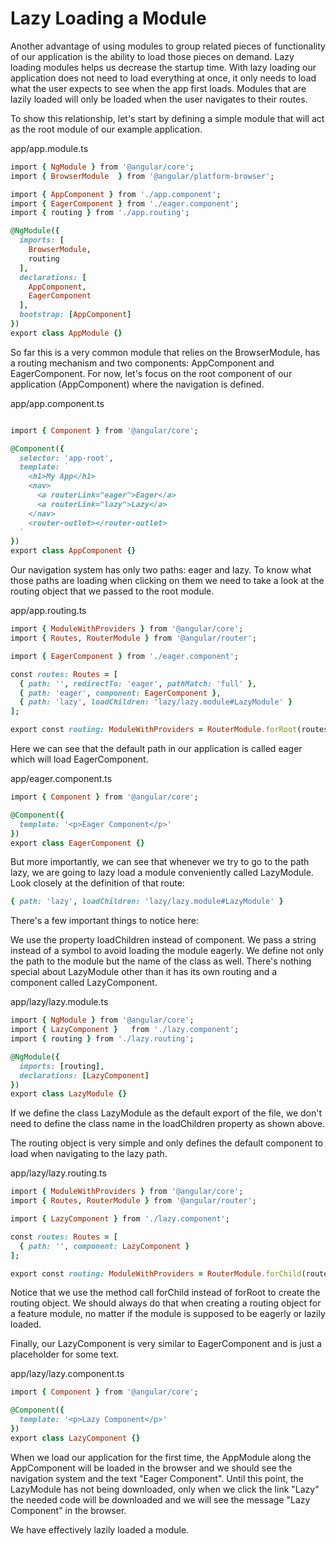 # Lazy Loading a Module

Another advantage of using modules to group related pieces of functionality of our application is the ability to load those pieces on demand. Lazy loading modules helps us decrease the startup time. With lazy loading our application does not need to load everything at once, it only needs to load what the user expects to see when the app first loads. Modules that are lazily loaded will only be loaded when the user navigates to their routes.

To show this relationship, let's start by defining a simple module that will act as the root module of our example application.

app/app.module.ts

```ruby
import { NgModule } from '@angular/core';
import { BrowserModule  } from '@angular/platform-browser';

import { AppComponent } from './app.component';
import { EagerComponent } from './eager.component';
import { routing } from './app.routing';

@NgModule({
  imports: [
    BrowserModule,
    routing
  ],
  declarations: [
    AppComponent,
    EagerComponent
  ],
  bootstrap: [AppComponent]
})
export class AppModule {}
```

So far this is a very common module that relies on the BrowserModule, has a routing mechanism and two components: AppComponent and EagerComponent. For now, let's focus on the root component of our application (AppComponent) where the navigation is defined.

app/app.component.ts

```ruby

import { Component } from '@angular/core';

@Component({
  selector: 'app-root',
  template: `
    <h1>My App</h1>
    <nav>
      <a routerLink="eager">Eager</a>
      <a routerLink="lazy">Lazy</a>
    </nav>
    <router-outlet></router-outlet>
  `
})
export class AppComponent {}
```

Our navigation system has only two paths: eager and lazy. To know what those paths are loading when clicking on them we need to take a look at the routing object that we passed to the root module.

app/app.routing.ts

```ruby
import { ModuleWithProviders } from '@angular/core';
import { Routes, RouterModule } from '@angular/router';

import { EagerComponent } from './eager.component';

const routes: Routes = [
  { path: '', redirectTo: 'eager', pathMatch: 'full' },
  { path: 'eager', component: EagerComponent },
  { path: 'lazy', loadChildren: 'lazy/lazy.module#LazyModule' }
];

export const routing: ModuleWithProviders = RouterModule.forRoot(routes);
```

Here we can see that the default path in our application is called eager which will load EagerComponent.

app/eager.component.ts

```ruby
import { Component } from '@angular/core';

@Component({
  template: '<p>Eager Component</p>'
})
export class EagerComponent {}
```

But more importantly, we can see that whenever we try to go to the path lazy, we are going to lazy load a module conveniently called LazyModule. Look closely at the definition of that route:

```ruby
{ path: 'lazy', loadChildren: 'lazy/lazy.module#LazyModule' }
```

There's a few important things to notice here:

We use the property loadChildren instead of component.
We pass a string instead of a symbol to avoid loading the module eagerly.
We define not only the path to the module but the name of the class as well.
There's nothing special about LazyModule other than it has its own routing and a component called LazyComponent.

app/lazy/lazy.module.ts

```ruby
import { NgModule } from '@angular/core';
import { LazyComponent }   from './lazy.component';
import { routing } from './lazy.routing';

@NgModule({
  imports: [routing],
  declarations: [LazyComponent]
})
export class LazyModule {}
```

If we define the class LazyModule as the default export of the file, we don't need to define the class name in the loadChildren property as shown above.

The routing object is very simple and only defines the default component to load when navigating to the lazy path.

app/lazy/lazy.routing.ts

```ruby
import { ModuleWithProviders } from '@angular/core';
import { Routes, RouterModule } from '@angular/router';

import { LazyComponent } from './lazy.component';

const routes: Routes = [
  { path: '', component: LazyComponent }
];

export const routing: ModuleWithProviders = RouterModule.forChild(routes);
```

Notice that we use the method call forChild instead of forRoot to create the routing object. We should always do that when creating a routing object for a feature module, no matter if the module is supposed to be eagerly or lazily loaded.

Finally, our LazyComponent is very similar to EagerComponent and is just a placeholder for some text.

app/lazy/lazy.component.ts

```ruby
import { Component } from '@angular/core';

@Component({
  template: '<p>Lazy Component</p>'
})
export class LazyComponent {}
```

When we load our application for the first time, the AppModule along the AppComponent will be loaded in the browser and we should see the navigation system and the text "Eager Component". Until this point, the LazyModule has not being downloaded, only when we click the link "Lazy" the needed code will be downloaded and we will see the message "Lazy Component" in the browser.

We have effectively lazily loaded a module.


